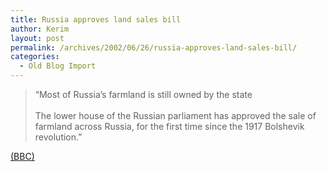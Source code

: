```yaml
---
title: Russia approves land sales bill
author: Kerim
layout: post
permalink: /archives/2002/06/26/russia-approves-land-sales-bill/
categories:
  - Old Blog Import
---
```


>   &#8220;Most of Russia&#8217;s farmland is still owned by the state<br /> <br /> The lower house of the Russian parliament has approved the sale of farmland across Russia, for the first time since the 1917 Bolshevik revolution.&#8221;


<a href="http://news.bbc.co.uk/hi/english/business/newsid_2066000/2066788.stm" onclick="_gaq.push(['_trackEvent', 'outbound-article', 'http://news.bbc.co.uk/hi/english/business/newsid_2066000/2066788.stm', '(BBC)']);" >(BBC)</a>

